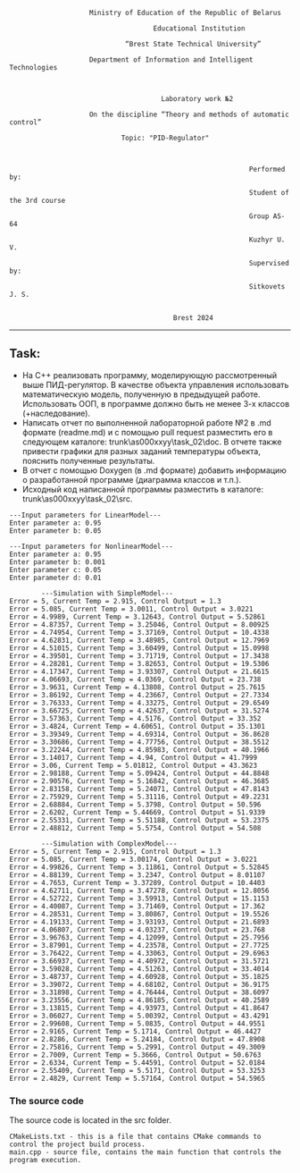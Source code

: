                         Ministry of Education of the Republic of Belarus

                                        Educational Institution

                                 “Brest State Technical University”

                        Department of Information and Intelligent Technologies



                                          Laboratory work №2

                        On the discipline “Theory and methods of automatic control”

                                Topic: "PID-Regulator"



                                                                Performed by:

                                                                Student of the 3rd course

                                                                Group AS-64

                                                                Kuzhyr U. V.

                                                                Supervised by:

                                                                Sitkovets J. S.


                                             Brest 2024

---

## Task:

- На C++ реализовать программу, моделирующую рассмотренный выше ПИД-регулятор. В качестве объекта управления использовать математическую модель, полученную в предыдущей работе. Использовать ООП, в программе должно быть не менее 3-х классов (+наследование).
- Написать отчет по выполненной лабораторной работе №2 в .md формате (readme.md) и с помощью pull request разместить его в следующем каталоге: trunk\as000xxyy\task_02\doc. В отчете также привести графики для разных заданий температуры объекта, пояснить полученные результаты.
- В отчет с помощью Doxygen (в .md формате) добавить информацию о разработанной программе (диаграмма классов и т.п.).
- Исходный код написанной программы разместить в каталоге: trunk\as000xxyy\task_02\src.

```
---Input parameters for LinearModel---
Enter parameter a: 0.95
Enter parameter b: 0.05

---Input parameters for NonlinearModel---
Enter parameter a: 0.95
Enter parameter b: 0.001
Enter parameter c: 0.05
Enter parameter d: 0.01

        ---Simulation with SimpleModel---
Error = 5, Current Temp = 2.915, Control Output = 1.3
Error = 5.085, Current Temp = 3.0011, Control Output = 3.0221    
Error = 4.9989, Current Temp = 3.12643, Control Output = 5.52861 
Error = 4.87357, Current Temp = 3.25046, Control Output = 8.00925
Error = 4.74954, Current Temp = 3.37169, Control Output = 10.4338
Error = 4.62831, Current Temp = 3.48985, Control Output = 12.7969
Error = 4.51015, Current Temp = 3.60499, Control Output = 15.0998
Error = 4.39501, Current Temp = 3.71719, Control Output = 17.3438
Error = 4.28281, Current Temp = 3.82653, Control Output = 19.5306
Error = 4.17347, Current Temp = 3.93307, Control Output = 21.6615
Error = 4.06693, Current Temp = 4.0369, Control Output = 23.738  
Error = 3.9631, Current Temp = 4.13808, Control Output = 25.7615 
Error = 3.86192, Current Temp = 4.23667, Control Output = 27.7334
Error = 3.76333, Current Temp = 4.33275, Control Output = 29.6549
Error = 3.66725, Current Temp = 4.42637, Control Output = 31.5274
Error = 3.57363, Current Temp = 4.5176, Control Output = 33.352
Error = 3.4824, Current Temp = 4.60651, Control Output = 35.1301
Error = 3.39349, Current Temp = 4.69314, Control Output = 36.8628
Error = 3.30686, Current Temp = 4.77756, Control Output = 38.5512
Error = 3.22244, Current Temp = 4.85983, Control Output = 40.1966
Error = 3.14017, Current Temp = 4.94, Control Output = 41.7999
Error = 3.06, Current Temp = 5.01812, Control Output = 43.3623
Error = 2.98188, Current Temp = 5.09424, Control Output = 44.8848
Error = 2.90576, Current Temp = 5.16842, Control Output = 46.3685
Error = 2.83158, Current Temp = 5.24071, Control Output = 47.8143
Error = 2.75929, Current Temp = 5.31116, Control Output = 49.2231
Error = 2.68884, Current Temp = 5.3798, Control Output = 50.596
Error = 2.6202, Current Temp = 5.44669, Control Output = 51.9339
Error = 2.55331, Current Temp = 5.51188, Control Output = 53.2375
Error = 2.48812, Current Temp = 5.5754, Control Output = 54.508

        ---Simulation with ComplexModel---
Error = 5, Current Temp = 2.915, Control Output = 1.3
Error = 5.085, Current Temp = 3.00174, Control Output = 3.0221
Error = 4.99826, Current Temp = 3.11861, Control Output = 5.52845
Error = 4.88139, Current Temp = 3.2347, Control Output = 8.01107
Error = 4.7653, Current Temp = 3.37289, Control Output = 10.4403
Error = 4.62711, Current Temp = 3.47278, Control Output = 12.8056
Error = 4.52722, Current Temp = 3.59913, Control Output = 15.1153
Error = 4.40087, Current Temp = 3.71469, Control Output = 17.362
Error = 4.28531, Current Temp = 3.80867, Control Output = 19.5526
Error = 4.19133, Current Temp = 3.93193, Control Output = 21.6893
Error = 4.06807, Current Temp = 4.03237, Control Output = 23.768
Error = 3.96763, Current Temp = 4.12099, Control Output = 25.7956
Error = 3.87901, Current Temp = 4.23578, Control Output = 27.7725
Error = 3.76422, Current Temp = 4.33063, Control Output = 29.6963
Error = 3.66937, Current Temp = 4.40972, Control Output = 31.5721
Error = 3.59028, Current Temp = 4.51263, Control Output = 33.4014
Error = 3.48737, Current Temp = 4.60928, Control Output = 35.1825
Error = 3.39072, Current Temp = 4.68102, Control Output = 36.9175
Error = 3.31898, Current Temp = 4.76444, Control Output = 38.6097
Error = 3.23556, Current Temp = 4.86185, Control Output = 40.2589
Error = 3.13815, Current Temp = 4.93973, Control Output = 41.8647
Error = 3.06027, Current Temp = 5.00392, Control Output = 43.4291
Error = 2.99608, Current Temp = 5.0835, Control Output = 44.9551
Error = 2.9165, Current Temp = 5.1714, Control Output = 46.4427
Error = 2.8286, Current Temp = 5.24184, Control Output = 47.8908
Error = 2.75816, Current Temp = 5.2991, Control Output = 49.3009
Error = 2.7009, Current Temp = 5.3666, Control Output = 50.6763
Error = 2.6334, Current Temp = 5.44591, Control Output = 52.0184
Error = 2.55409, Current Temp = 5.5171, Control Output = 53.3253
Error = 2.4829, Current Temp = 5.57164, Control Output = 54.5965
```

### The source code

The source code is located in the src folder.

    CMakeLists.txt - this is a file that contains CMake commands to control the project build process.
    main.cpp - source file, contains the main function that controls the program execution.

